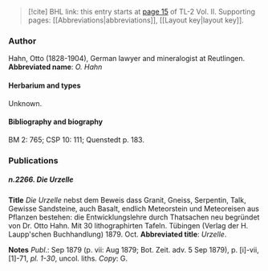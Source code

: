 > [!cite] BHL link: this entry starts at [page 15](https://www.biodiversitylibrary.org/page/33068257) of TL-2 Vol. II.
> Supporting pages: [[Abbreviations|abbreviations]], [[Layout key|layout key]].

### Author

Hahn, Otto (1828-1904), German lawyer and mineralogist at Reutlingen. 
**Abbreviated name**: *O. Hahn*

#### Herbarium and types

Unknown.

#### Bibliography and biography

BM 2: 765; CSP 10: 111; Quenstedt p. 183.

### Publications

##### n.2266. Die Urzelle

**Title**
*Die Urzelle* nebst dem Beweis dass Granit, Gneiss, Serpentin, Talk, Gewisse Sandsteine, auch Basalt, endlich Meteorstein und Meteoreisen aus Pflanzen bestehen: die Entwicklungslehre durch Thatsachen neu begründet von Dr. Otto Hahn. Mit 30 lithographirten Tafeln. Tübingen (Verlag der H. Laupp'schen Buchhandlung) 1879. Oct.
**Abbreviated title**: *Urzelle*.

**Notes**
*Publ*.: Sep 1879 (p. vii: Aug 1879; Bot. Zeit. adv. 5 Sep 1879), p. \[i\]-vii, \[1\]-71, *pl. 1-30*, uncol. liths. *Copy*: G.

